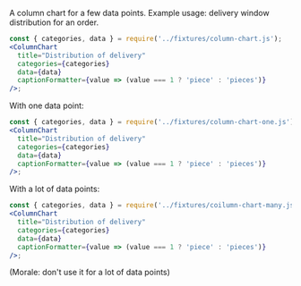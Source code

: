 A column chart for a few data points. Example usage: delivery window distribution for an order.

```jsx
const { categories, data } = require('../fixtures/column-chart.js');
<ColumnChart
  title="Distribution of delivery"
  categories={categories}
  data={data}
  captionFormatter={value => (value === 1 ? 'piece' : 'pieces')}
/>;
```

With one data point:

```jsx
const { categories, data } = require('../fixtures/column-chart-one.js');
<ColumnChart
  title="Distribution of delivery"
  categories={categories}
  data={data}
  captionFormatter={value => (value === 1 ? 'piece' : 'pieces')}
/>;
```

With a lot of data points:

```jsx
const { categories, data } = require('../fixtures/coilumn-chart-many.js');
<ColumnChart
  title="Distribution of delivery"
  categories={categories}
  data={data}
  captionFormatter={value => (value === 1 ? 'piece' : 'pieces')}
/>;
```

(Morale: don't use it for a lot of data points)
